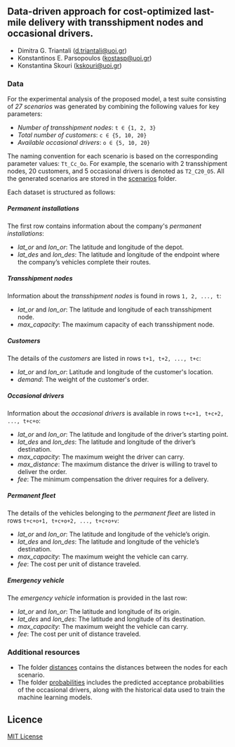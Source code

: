 ## Data-driven approach for cost-optimized last-mile delivery with transshipment nodes and occasional drivers.
- Dimitra G. Triantali (d.triantali@uoi.gr)
- Konstantinos E. Parsopoulos (kostasp@uoi.gr)
- Konstantina Skouri (kskouri@uoi.gr)

### Data

For the experimental analysis of the proposed model, a test suite consisting of *27 scenarios* was generated by combining the following values for key parameters:

- *Number of transshipment nodes*: `t ∈ {1, 2, 3}`
- *Total number of customers*: `c ∈ {5, 10, 20}`
- *Available occasional drivers*: `o ∈ {5, 10, 20}`

The naming convention for each scenario is based on the corresponding parameter values: `Tt_Cc_Oo`. For example, the scenario with 2 transshipment nodes, 20 customers, and 5 occasional drivers is denoted as `T2_C20_O5`. All the generated scenarios are stored in the [scenarios](https://github.com/DimitraTriantali/P70/tree/fa9a7eae01c4f540c02efa999c567fcbf00a21c3/data/scenarios) folder.

Each dataset is structured as follows:

##### Permanent installations
The first row contains information about the company's *permanent installations*:
- *lat_or* and *lon_or*: The latitude and longitude of the depot.
- *lat_des* and *lon_des*: The latitude and longitude of the endpoint where the company’s vehicles complete their routes.

##### Transshipment nodes
Information about the *transshipment nodes* is found in rows `1, 2, ..., t`:
- *lat_or* and *lon_or*: The latitude and longitude of each transshipment node.
- *max_capacity*: The maximum capacity of each transshipment node.

##### Customers
The details of the *customers* are listed in rows `t+1, t+2, ..., t+c`:
- *lat_or* and *lon_or*: Latitude and longitude of the customer's location.
- *demand*: The weight of the customer's order.

##### Occasional drivers
Information about the *occasional drivers* is available in rows `t+c+1, t+c+2, ..., t+c+o`:
- *lat_or* and *lon_or*: The latitude and longitude of the driver’s starting point.
- *lat_des* and *lon_des*: The latitude and longitude of the driver’s destination.
- *max_capacity*: The maximum weight the driver can carry.
- *max_distance*: The maximum distance the driver is willing to travel to deliver the order.
- *fee*: The minimum compensation the driver requires for a delivery.

##### Permanent fleet
The details of the vehicles belonging to the *permanent fleet* are listed in rows `t+c+o+1, t+c+o+2, ..., t+c+o+v`:
- *lat_or* and *lon_or*: The latitude and longitude of the vehicle’s origin.
- *lat_des* and *lon_des*: The latitude and longitude of the vehicle’s destination.
- *max_capacity*: The maximum weight the vehicle can carry.
- *fee*: The cost per unit of distance traveled.

##### Emergency vehicle
The *emergency vehicle* information is provided in the last row:
- *lat_or* and *lon_or*: The latitude and longitude of its origin.
- *lat_des* and *lon_des*: The latitude and longitude of its destination.
- *max_capacity*: The maximum weight the vehicle can carry.
- *fee*: The cost per unit of distance traveled.

### Additional resources
- The folder [distances](https://github.com/DimitraTriantali/P70/tree/fa9a7eae01c4f540c02efa999c567fcbf00a21c3/data/distances) contains the distances between the nodes for each scenario.
- The folder [probabilities](https://github.com/DimitraTriantali/P70/tree/fa9a7eae01c4f540c02efa999c567fcbf00a21c3/data/probabilities) includes the predicted acceptance probabilities of the occasional drivers, along with the historical data used to train the machine learning models.

## Licence

[MIT License](https://github.com/DimitraTriantali/P70/blob/fa9a7eae01c4f540c02efa999c567fcbf00a21c3/LICENSE)
